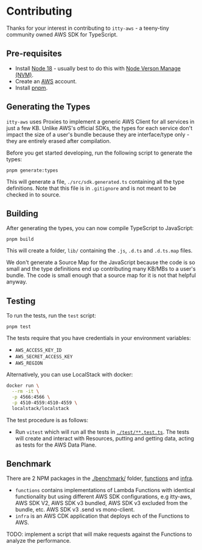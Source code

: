 # Contributing

Thanks for your interest in contributing to `itty-aws` - a teeny-tiny community owned AWS SDK for TypeScript.

## Pre-requisites

- Install [Node 18](https://nodejs.org/en/) - usually best to do this with [Node Verson Manage (NVM)](https://github.com/nvm-sh/nvm).
- Create an [AWS](https://aws.amazon.com) account.
- Install [pnpm](https://pnpm.io/).

## Generating the Types

`itty-aws` uses Proxies to implement a generic AWS Client for all services in just a few KB. Unlike AWS's official SDKs, the types for each service don't impact the size of a user's bundle because they are interface/type only - they are entirely erased after compilation.

Before you get started developing, run the following script to generate the types:

```
pnpm generate:types
```

This will generate a file, `./src/sdk.generated.ts` containing all the type definitions. Note that this file is in `.gitignore` and is not meant to be checked in to source.

## Building

After generating the types, you can now compile TypeScript to JavaScript:

```
pnpm build
```

This will create a folder, `lib/` containing the `.js`, `.d.ts` and `.d.ts.map` files.

We don't generate a Source Map for the JavaScript because the code is so small and the type definitions end up contributing many KB/MBs to a user's bundle. The code is small enough that a source map for it is not that helpful anyway.

## Testing

To run the tests, run the `test` script:

```
pnpm test
```

The tests require that you have credentials in your environment variables:

- `AWS_ACCESS_KEY_ID`
- `AWS_SECRET_ACCESS_KEY`
- `AWS_REGION`

Alternatively, you can use LocalStack with docker:

```sh
docker run \
  --rm -it \
  -p 4566:4566 \
  -p 4510-4559:4510-4559 \
  localstack/localstack
```

The test procedure is as follows:

- Run `vitest` which will run all the tests in [`./test/**.test.ts`](./test/). The tests will create and interact with Resources, putting and getting data, acting as tests for the AWS Data Plane.

## Benchmark

There are 2 NPM packages in the [./benchmark/](./benchmark/) folder, [functions](./benchmark/functions/) and [infra](./benchmark/infra/).

- `functions` contains implementations of Lambda Functions with identical functionality but using different AWS SDK configurations, e.g itty-aws, AWS SDK V2, AWS SDK v3 bundled, AWS SDK v3 excluded from the bundle, etc. AWS SDK v3 .send vs mono-client.
- `infra` is an AWS CDK application that deploys ech of the Functions to AWS.

TODO: implement a script that will make requests against the Functions to analyze the performance.
